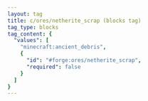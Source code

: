```yaml
---
layout: tag
title: c/ores/netherite_scrap (blocks tag)
tag_type: blocks
tag_content: {
  "values": [
    "minecraft:ancient_debris",
    {
      "id": "#forge:ores/netherite_scrap",
      "required": false
    }
  ]
}
---
```

